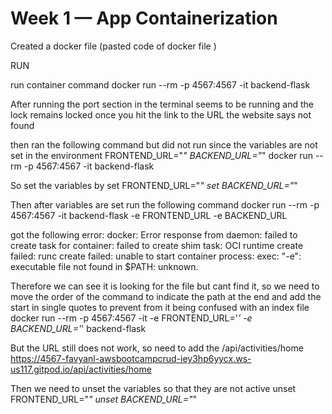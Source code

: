 # Week 1 — App Containerization

Created a docker file (pasted code of docker file )

RUN

run container command
docker run --rm -p 4567:4567 -it backend-flask

After running the port section in the terminal seems to be running and the lock remains locked 
once you hit the link to the URL the website says not found 

then ran the following command but did not run since the variables are not set in the environment 
FRONTEND_URL="*" BACKEND_URL="*" docker run --rm -p 4567:4567 -it backend-flask 

So set the variables by
set FRONTEND_URL="*"
set BACKEND_URL="*"

Then after variables are set run the following command
docker run --rm -p 4567:4567 -it backend-flask -e FRONTEND_URL -e BACKEND_URL

got the following error: docker: Error response from daemon: failed to create task for container: failed to create shim task: OCI runtime create failed: runc create failed: unable to start container process: exec: "-e": executable file not found in $PATH: unknown.

Therefore we can see it is looking for the file but cant find it, so we need to move the order of the command to indicate the path at the end 
and add the start in single quotes to prevent from it being confused with an index file 
docker run --rm -p 4567:4567 -it -e FRONTEND_URL='*' -e BACKEND_URL='*' backend-flask

But the URL still does not work, so need to add the /api/activities/home
https://4567-favyanl-awsbootcampcrud-iey3hp6yycx.ws-us117.gitpod.io/api/activities/home

Then we need to unset the variables so that they are not active 
unset FRONTEND_URL="*"
unset BACKEND_URL="*"

